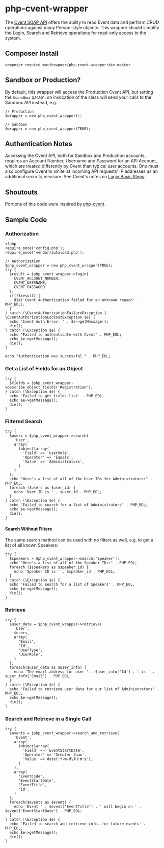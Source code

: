 # php-cvent-wrapper
The [Cvent SOAP API](https://developers.cvent.com/documentation/soap-api/) offers the ability to read Event data and perform CRUD operations against many Person-style objects. This wrapper should simplify the Login, Search and Retrieve operations for read-only access to the system.

## Composer Install

```
composer require matthewpoer/php-cvent-wrapper:dev-master
```

## Sandbox or Production?
By default, this wrapper will access the Production Cvent API, but setting the `$sandbox` param. on invocation of the class will send your calls to the Sandbox API instead, e.g.

```
// Production
$wrapper = new php_cvent_wrapper();

// Sandbox
$wrapper = new php_cvent_wrapper(TRUE);
```

## Authentication Notes
Accessing the Cvent API, both for Sandbox and Production accounts, requires an Account Number, Username and Password for an API Account, which are treated differently by Cvent than typical user accounts. One must also configure Cvent to whitelist incoming API requests' IP addresses as an additional security measure. See Cvent's notes on [Login Basic Steps](https://developers.cvent.com/documentation/soap-api/call-definitions/authentication/login/).

## Shoutouts
Portions of this code were inspired by [php-cvent](https://github.com/gcanivet/php-cvent).

## Sample Code

### Authorization
```
<?php
require_once('config.php');
require_once('vendor/autoload.php');

// Authorization
$php_cvent_wrapper = new php_cvent_wrapper(TRUE);
try {
  $result = $php_cvent_wrapper->login(
    CVENT_ACCOUNT_NUMBER,
    CVENT_USERNAME,
    CVENT_PASSWORD
  );
  if(!$result) {
    die('Cvent authentication failed for an unknown reason' . PHP_EOL);
  }
} catch (\CventAuthorizationFailureException | \CventAuthorizationLockoutException $e) {
  echo 'Cvent Auth Error: ' . $e->getMessage();
  die();
} catch (\Exception $e) {
  echo 'Failed to authenticate with Cvent' . PHP_EOL;
  echo $e->getMessage();
  die();
}

echo "Authentication was successful." . PHP_EOL;
```

### Get a List of Fields for an Object
```
try {
  $fields = $php_cvent_wrapper->describe_object_fields('Registration');
} catch (\Exception $e) {
  echo 'Failed to get fields list' . PHP_EOL;
  echo $e->getMessage();
  die();
}
```

### Filtered Search
```
try {
  $users = $php_cvent_wrapper->search(
    'User',
    array(
      (object)array(
        'Field' => 'UserRole',
        'Operator' => 'Equals',
        'Value' => 'Administrators',
      )
    )
  );
  echo "Here's a list of all of the User IDs for Administrators:" . PHP_EOL;
  foreach ($users as $user_id) {
    echo 'User ID is ' . $user_id . PHP_EOL;
  }
} catch (\Exception $e) {
  echo 'Failed to search for a list of Administrators' . PHP_EOL;
  echo $e->getMessage();
  die();
}
```

#### Search Without Filters
The same search method can be used with no filters as well, e.g. to get a list of all known Speakers:
```
try {
  $speakers = $php_cvent_wrapper->search('Speaker');
  echo "Here's a list of all of the Speaker IDs:" . PHP_EOL;
  foreach ($speakers as $speaker_id) {
    echo 'Speaker ID is ' . $speaker_id . PHP_EOL;
  }
} catch (\Exception $e) {
  echo 'Failed to search for a list of Speakers' . PHP_EOL;
  echo $e->getMessage();
  die();
}
```

### Retrieve
```
try {
  $user_data = $php_cvent_wrapper->retrieve(
    'User',
    $users,
    array(
      'Email',
      'Id',
      'UserType',
      'UserRole',
    )
  );
  foreach($user_data as $user_info) {
    echo 'The email address for user ' . $user_info['Id'] . ' is ' . $user_info['Email'] . PHP_EOL;
  }
} catch (\Exception $e) {
  echo 'Failed to retrieve user data for our list of Administrators' . PHP_EOL;
  echo $e->getMessage();
  die();
}
```

### Search and Retrieve in a Single Call
```
try {
  $events = $php_cvent_wrapper->search_and_retrieve(
    'Event',
    array(
      (object)array(
        'Field' => 'EventStartDate',
        'Operator' => 'Greater than',
        'Value' => date('Y-m-d\TH:m:s'),
      )
    ),
    array(
      'EventCode',
      'EventStartDate',
      'EventTitle',
      'Id',
    )
  );
  foreach($events as $event) {
    echo 'Event ' . $event['EventTitle'] . ' will begin on ' . $event['EventStartDate'] . PHP_EOL;
  }
} catch (\Exception $e) {
  echo 'Failed to search and retrieve info. for future events' . PHP_EOL;
  echo $e->getMessage();
  die();
}
```
